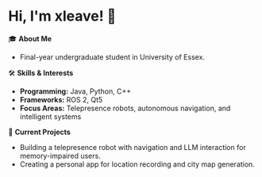 # Hi, I'm xleave! 👋  
🎓 **About Me**  
- Final-year undergraduate student in University of Essex.

🛠️ **Skills & Interests**  
- **Programming:** Java, Python, C++  
- **Frameworks:** ROS 2, Qt5
- **Focus Areas:** Telepresence robots, autonomous navigation, and intelligent systems  

🌟 **Current Projects**  
- Building a telepresence robot with navigation and LLM interaction for memory-impaired users.  
- Creating a personal app for location recording and city map generation.  


